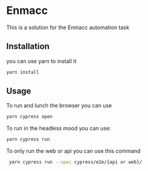 # Enmacc

This is a solution for the Enmacc automation task

## Installation

you can use yarn to install it

```bash
yarn install
```

## Usage
To run and lunch the browser you can use
```bash
yarn cypress open
```
To run in the headless mood you can use:
```bash
yarn cypress run
```

To only run the web or api you can use this command
```bash
 yarn cypress run --spec cypress/e2e/{api or web}/
```
